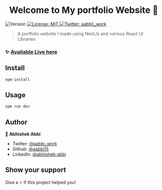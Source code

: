 <h1 align="center">Welcome to My portfolio Website 👋</h1>
<p>
  <img alt="Version" src="https://img.shields.io/badge/version-0.1.0-blue.svg?cacheSeconds=2592000" />
  <a href="#" target="_blank">
    <img alt="License: MIT" src="https://img.shields.io/badge/License-MIT-yellow.svg" />
  </a>
  <a href="https://twitter.com/aabbi\_work" target="_blank">
    <img alt="Twitter: aabbi\_work" src="https://img.shields.io/twitter/follow/aabbi\_work.svg?style=social" />
  </a>
</p>

> A portfolio website I made using NextJs and various React UI Libraries

### ✨ [Available Live here](https://abhishek-abbi.vercel.app/)

## Install

```sh
npm-install
```

## Usage

```sh
npm run dev
```

## Author

👤 **Abhishek Abbi**

* Twitter: [@aabbi\_work](https://twitter.com/aabbi\_work)
* Github: [@aabbi15](https://github.com/aabbi15)
* LinkedIn: [@abhishek-abbi](https://linkedin.com/in/abhishek-abbi)

## Show your support

Give a ⭐️ if this project helped you!

